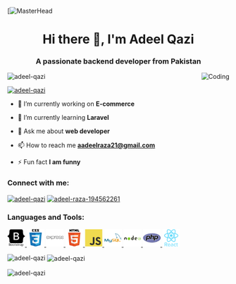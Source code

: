 [![MasterHead](https://encrypted-tbn0.gstatic.com/images?q=tbn:ANd9GcTGhb_kcd35YM2kjtFYGmXCyB7_27rdvzJPS7u2H1-EWKMTVAVLb5IoAxaGw8DtJ5VcRwI&usqp=CAU)
<h1 align="center">Hi there 👋, I'm Adeel Qazi</h1>
<h3 align="center">A passionate backend developer from Pakistan</h3>
<img align="right" alt="Coding" src="https://encrypted-tbn0.gstatic.com/images?q=tbn:ANd9GcQOSVtS3OcIM1tc3mq6vaDr2sNQnTa-IvD2KQ&usqp=CAU" />

<p align="left"> <img src="https://komarev.com/ghpvc/?username=adeel-qazi&label=Profile%20views&color=0e75b6&style=flat" alt="adeel-qazi" /> </p>

<p align="left"> <a href="https://twitter.com/adeel-qazi" target="blank"><img src="https://img.shields.io/twitter/follow/adeel-qazi?logo=twitter&style=for-the-badge" alt="adeel-qazi" /></a> </p>

- 🔭 I’m currently working on **E-commerce**

- 🌱 I’m currently learning **Laravel**

- 💬 Ask me about **web developer**

- 📫 How to reach me **aadeelraza21@gmail.com**

- ⚡ Fun fact **I am funny**

<h3 align="left">Connect with me:</h3>
<p align="left">
<a href="https://twitter.com/adeel-qazi" target="blank"><img align="center" src="https://raw.githubusercontent.com/rahuldkjain/github-profile-readme-generator/master/src/images/icons/Social/twitter.svg" alt="adeel-qazi" height="30" width="40" /></a>
<a href="https://linkedin.com/in/adeel-raza-194562261" target="blank"><img align="center" src="https://raw.githubusercontent.com/rahuldkjain/github-profile-readme-generator/master/src/images/icons/Social/linked-in-alt.svg" alt="adeel-raza-194562261" height="30" width="40" /></a>
</p>

<h3 align="left">Languages and Tools:</h3>
<p align="left"> <a href="https://getbootstrap.com" target="_blank" rel="noreferrer"> <img src="https://raw.githubusercontent.com/devicons/devicon/master/icons/bootstrap/bootstrap-plain-wordmark.svg" alt="bootstrap" width="40" height="40"/> </a> <a href="https://www.w3schools.com/css/" target="_blank" rel="noreferrer"> <img src="https://raw.githubusercontent.com/devicons/devicon/master/icons/css3/css3-original-wordmark.svg" alt="css3" width="40" height="40"/> </a> <a href="https://expressjs.com" target="_blank" rel="noreferrer"> <img src="https://raw.githubusercontent.com/devicons/devicon/master/icons/express/express-original-wordmark.svg" alt="express" width="40" height="40"/> </a> <a href="https://www.w3.org/html/" target="_blank" rel="noreferrer"> <img src="https://raw.githubusercontent.com/devicons/devicon/master/icons/html5/html5-original-wordmark.svg" alt="html5" width="40" height="40"/> </a> <a href="https://developer.mozilla.org/en-US/docs/Web/JavaScript" target="_blank" rel="noreferrer"> <img src="https://raw.githubusercontent.com/devicons/devicon/master/icons/javascript/javascript-original.svg" alt="javascript" width="40" height="40"/> </a> <a href="https://www.mysql.com/" target="_blank" rel="noreferrer"> <img src="https://raw.githubusercontent.com/devicons/devicon/master/icons/mysql/mysql-original-wordmark.svg" alt="mysql" width="40" height="40"/> </a> <a href="https://nodejs.org" target="_blank" rel="noreferrer"> <img src="https://raw.githubusercontent.com/devicons/devicon/master/icons/nodejs/nodejs-original-wordmark.svg" alt="nodejs" width="40" height="40"/> </a> <a href="https://www.php.net" target="_blank" rel="noreferrer"> <img src="https://raw.githubusercontent.com/devicons/devicon/master/icons/php/php-original.svg" alt="php" width="40" height="40"/> </a> <a href="https://reactjs.org/" target="_blank" rel="noreferrer"> <img src="https://raw.githubusercontent.com/devicons/devicon/master/icons/react/react-original-wordmark.svg" alt="react" width="40" height="40"/> </a> </p>

<p><img align="left" src="https://github-readme-stats.vercel.app/api/top-langs?username=adeel-qazi&show_icons=true&locale=en&layout=compact" alt="adeel-qazi" /></p>

<p>&nbsp;<img align="center" src="https://github-readme-stats.vercel.app/api?username=adeel-qazi&show_icons=true&locale=en" alt="adeel-qazi" /></p>

<p><img align="center" src="https://github-readme-streak-stats.herokuapp.com/?user=adeel-qazi&" alt="adeel-qazi" /></p>



